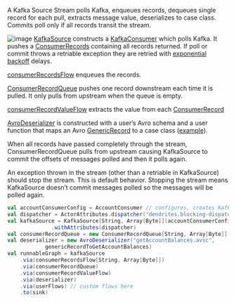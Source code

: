 A Kafka Source Stream polls Kafka, enqueues records, dequeues single record for each pull, extracts message value, deserializes to case class. Commits poll only if all records transit the stream.

![image](https://github.com/garyaiki/dendrites/blob/master/docs/png/KafkaSourceStream.png?raw=true)
[KafkaSource](https://github.com/garyaiki/dendrites/blob/master/src/main/scala/org/gs/kafka/stream/KafkaSource.scala) constructs a [KafkaConsumer](http://kafka.apache.org/0100/javadoc/org/apache/kafka/clients/consumer/KafkaConsumer.html) which polls Kafka. It pushes a [ConsumerRecords](http://kafka.apache.org/0100/javadoc/org/apache/kafka/clients/consumer/ConsumerRecords.html) containing all records returned. If poll or commit throws a retriable exception they are retried with [exponential backoff](https://en.wikipedia.org/wiki/Exponential_backoff) delays. 

[consumerRecordsFlow](https://github.com/garyaiki/dendrites/blob/master/src/main/scala/org/gs/kafka/stream/package.scala) enqueues the records.

[ConsumerRecordQueue](https://github.com/garyaiki/dendrites/blob/master/src/main/scala/org/gs/kafka/stream/ConsumerRecordQueue.scala) pushes one record downstream each time it is pulled. It only pulls from upstream when the queue is empty.

[consumerRecordValueFlow](https://github.com/garyaiki/dendrites/blob/master/src/main/scala/org/gs/kafka/stream/package.scala) extracts the value from each [ConsumerRecord](http://kafka.apache.org/0100/javadoc/org/apache/kafka/clients/consumer/ConsumerRecord.html)

[AvroDeserializer](https://github.com/garyaiki/dendrites/blob/master/src/main/scala/org/gs/avro/stream/AvroDeserializer.scala) is constructed with a user’s Avro schema and a user function that maps an Avro [GenericRecord](http://avro.apache.org/docs/current/api/java/org/apache/avro/generic/GenericRecord.html) to a case class ([example](https://github.com/garyaiki/dendrites/blob/master/src/main/scala/org/gs/examples/account/avro/package.scala)).

When all records have passed completely through the stream, ConsumerRecordQueue pulls from upstream causing KafkaSource to commit the offsets of messages polled and then it polls again.

An exception thrown in the stream (other than a retriable in KafkaSource) should stop the stream. This is default behavior. Stopping the stream means KafkaSource doesn’t commit messages polled so the messages will be polled again.

```scala
val accountConsumerConfig = AccountConsumer // configures, creates KafkaConsumer
val dispatcher = ActorAttributes.dispatcher("dendrites.blocking-dispatcher")
val kafkaSource = KafkaSource[String, Array[Byte]](accountConsumerConfig)
              .withAttributes(dispatcher)
val consumerRecordQueue = new ConsumerRecordQueue[String, Array[Byte]]()
val deserializer = new AvroDeserializer("getAccountBalances.avsc",
            genericRecordToGetAccountBalances)
val runnableGraph = kafkaSource
    .via(consumerRecordsFlow[String, Array[Byte]])
    .via(consumerRecordQueue)
    .via(consumerRecordValueFlow)
    .via(deserializer)
    .via(userFlows) // custom flows here
    .to(sink)
```